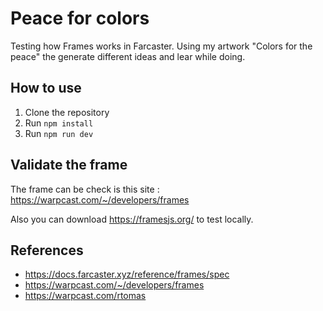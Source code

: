 # Peace for colors

Testing how Frames works in Farcaster. Using my artwork "Colors for the peace" the generate different ideas and lear while doing.

## How to use

1. Clone the repository
2. Run `npm install`
3. Run `npm run dev`

## Validate the frame

The frame can be check is this site : https://warpcast.com/~/developers/frames

Also you can download https://framesjs.org/ to test locally.

## References

-   https://docs.farcaster.xyz/reference/frames/spec
-   https://warpcast.com/~/developers/frames
-   https://warpcast.com/rtomas
